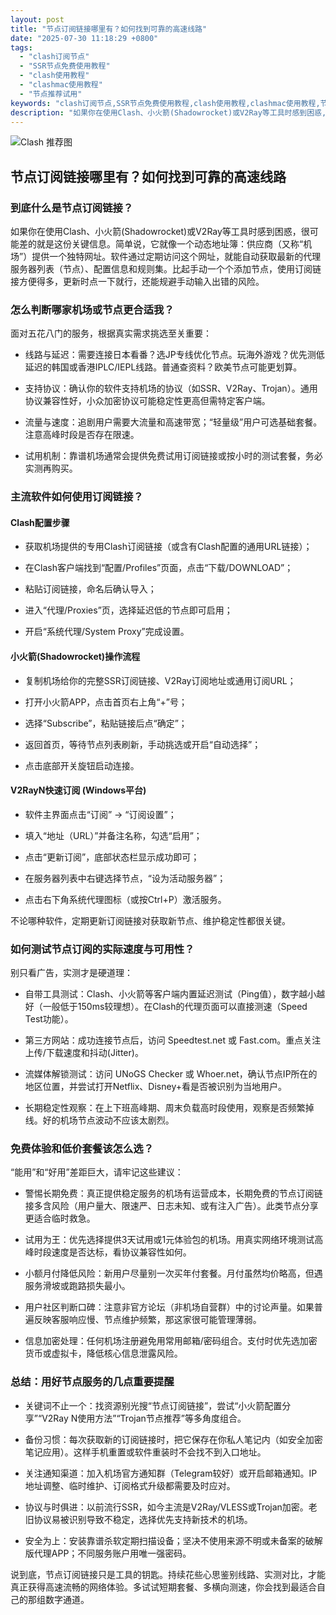 ```yaml
---
layout: post
title: "节点订阅链接哪里有？如何找到可靠的高速线路"
date: "2025-07-30 11:18:29 +0800"
tags:
  - "clash订阅节点"
  - "SSR节点免费使用教程"
  - "clash使用教程"
  - "clashmac使用教程"
  - "节点推荐试用"
keywords: "clash订阅节点,SSR节点免费使用教程,clash使用教程,clashmac使用教程,节点推荐试用"
description: "如果你在使用Clash、小火箭(Shadowrocket)或V2Ray等工具时感到困惑,很可能差的就是这份关键信息。简单说,它就像一个动态地址簿:供应商（又称机场）提供一个独特网址。软件通过定期访问这个网址,就能自动获取最新的代理服务器列表（节点）、配置信息和规则集。比起手动一个个添加节点,使用订阅链接方便得多,更新时点一下就行,还能规避手动输入出错的风险。"
---
```

![Clash 推荐图](https://clashjd.github.io/assets/img/tiktok机场推荐.png)

## 节点订阅链接哪里有？如何找到可靠的高速线路

### 到底什么是节点订阅链接？

如果你在使用Clash、小火箭(Shadowrocket)或V2Ray等工具时感到困惑，很可能差的就是这份关键信息。简单说，它就像一个动态地址簿：供应商（又称“机场”）提供一个独特网址。软件通过定期访问这个网址，就能自动获取最新的代理服务器列表（节点）、配置信息和规则集。比起手动一个个添加节点，使用订阅链接方便得多，更新时点一下就行，还能规避手动输入出错的风险。

### 怎么判断哪家机场或节点更合适我？

面对五花八门的服务，根据真实需求挑选至关重要：

- 线路与延迟：需要连接日本看番？选JP专线优化节点。玩海外游戏？优先测低延迟的韩国或香港IPLC/IEPL线路。普通查资料？欧美节点可能更划算。

- 支持协议：确认你的软件支持机场的协议（如SSR、V2Ray、Trojan）。通用协议兼容性好，小众加密协议可能稳定性更高但需特定客户端。

- 流量与速度：追剧用户需要大流量和高速带宽；“轻量级”用户可选基础套餐。注意高峰时段是否存在限速。

- 试用机制：靠谱机场通常会提供免费试用订阅链接或按小时的测试套餐，务必实测再购买。

### 主流软件如何使用订阅链接？

#### Clash配置步骤

- 获取机场提供的专用Clash订阅链接（或含有Clash配置的通用URL链接）；

- 在Clash客户端找到“配置/Profiles”页面，点击“下载/DOWNLOAD”；

- 粘贴订阅链接，命名后确认导入；

- 进入“代理/Proxies”页，选择延迟低的节点即可启用；

- 开启“系统代理/System Proxy”完成设置。

#### 小火箭(Shadowrocket)操作流程

- 复制机场给你的完整SSR订阅链接、V2Ray订阅地址或通用订阅URL；

- 打开小火箭APP，点击首页右上角“+”号；

- 选择“Subscribe”，粘贴链接后点“确定”；

- 返回首页，等待节点列表刷新，手动挑选或开启“自动选择”；

- 点击底部开关旋钮启动连接。

#### V2RayN快速订阅 (Windows平台)

- 软件主界面点击“订阅” -> “订阅设置”；

- 填入“地址（URL）”并备注名称，勾选“启用”；

- 点击“更新订阅”，底部状态栏显示成功即可；

- 在服务器列表中右键选择节点，“设为活动服务器”；

- 点击右下角系统代理图标（或按Ctrl+P）激活服务。

不论哪种软件，定期更新订阅链接对获取新节点、维护稳定性都很关键。

### 如何测试节点订阅的实际速度与可用性？

别只看广告，实测才是硬道理：

- 自带工具测试：Clash、小火箭等客户端内置延迟测试（Ping值），数字越小越好（一般低于150ms较理想）。在Clash的代理页面可以直接测速（Speed Test功能）。

- 第三方网站：成功连接节点后，访问 Speedtest.net 或 Fast.com。重点关注上传/下载速度和抖动(Jitter)。

- 流媒体解锁测试：访问 UNoGS Checker 或 Whoer.net，确认节点IP所在的地区位置，并尝试打开Netflix、Disney+看是否被识别为当地用户。

- 长期稳定性观察：在上下班高峰期、周末负载高时段使用，观察是否频繁掉线。好的机场节点波动不应该太剧烈。

### 免费体验和低价套餐该怎么选？

“能用”和“好用”差距巨大，请牢记这些建议：

- 警惕长期免费：真正提供稳定服务的机场有运营成本，长期免费的节点订阅链接多含风险（用户量大、限速严、日志未知、或有注入广告）。此类节点分享更适合临时救急。

- 试用为王：优先选择提供3天试用或1元体验包的机场。用真实网络环境测试高峰时段速度是否达标，看协议兼容性如何。

- 小额月付降低风险：新用户尽量别一次买年付套餐。月付虽然均价略高，但遇服务滑坡或跑路损失最小。

- 用户社区判断口碑：注意非官方论坛（非机场自营群）中的讨论声量。如果普遍反映客服响应慢、节点维护频繁，那这家很可能管理薄弱。

- 信息加密处理：任何机场注册避免用常用邮箱/密码组合。支付时优先选加密货币或虚拟卡，降低核心信息泄露风险。

### 总结：用好节点服务的几点重要提醒

- 关键词不止一个：找资源别光搜“节点订阅链接”，尝试“小火箭配置分享”“V2Ray N使用方法”“Trojan节点推荐”等多角度组合。

- 备份习惯：每次获取新的订阅链接时，把它保存在你私人笔记内（如安全加密笔记应用）。这样手机重置或软件重装时不会找不到入口地址。

- 关注通知渠道：加入机场官方通知群（Telegram较好）或开启邮箱通知。IP地址调整、临时维护、订阅格式升级都需要及时应对。

- 协议与时俱进：以前流行SSR，如今主流是V2Ray/VLESS或Trojan加密。老旧协议易被识别导致不稳定，选择优先支持新技术的机场。

- 安全为上：安装靠谱杀软定期扫描设备；坚决不使用来源不明或未备案的破解版代理APP；不同服务账户用唯一强密码。

说到底，节点订阅链接只是工具的钥匙。持续花些心思鉴别线路、实测对比，才能真正获得高速流畅的网络体验。多试试短期套餐、多横向测速，你会找到最适合自己的那组数字通道。